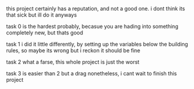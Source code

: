 this project certainly has a reputation, and not a good one. i dont think its that sick but ill do it anyways

task 0 is the hardest probably, becasue you are hading into something completely new, but thats good

task 1 i did it  little differently, by setting up the variables below the building rules, so maybe its wrong but i reckon it should be fine

task 2 what a farse, this whole project is just the worst

task 3 is easier than 2 but a drag nonetheless, i cant wait to finish this project